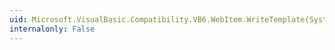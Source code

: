 ```yaml
---
uid: Microsoft.VisualBasic.Compatibility.VB6.WebItem.WriteTemplate(System.Web.HttpResponse,System.String)
internalonly: False
---
```

